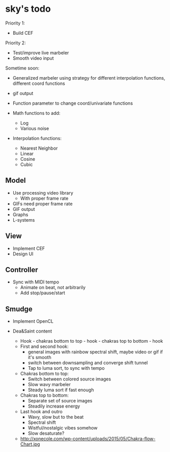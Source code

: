 sky's todo
========
Priority 1:
+ Build CEF

Priority 2:
+ Test/improve live marbeler
+ Smooth video input

Sometime soon:
+ Generalized marbeler using strategy for different interpolation functions, different coord functions
+ gif output
+ Function parameter to change coord/univariate functions

+ Math functions to add:
  + Log
  + Various noise

+ Interpolation functions:
  + Nearest Neighbor
  + Linear
  + Cosine
  + Cubic
  
  
Model
-------
 + Use processing video library
   + With proper frame rate
 + GIFs need proper frame rate
 + GIF output
 + Graphs
 + L-systems
 
 
View
------
+ Implement CEF
+ Design UI


Controller
----------
+ Sync with MIDI tempo
	+ Animate on beat, not arbitrarily
	+ Add stop/pause/start


Smudge
------
+ Implement OpenCL


+ Dea&Saint content
  + Hook - chakras bottom to top - hook - chakras top to bottom - hook
  + First and second hook:
    + general images with rainbow spectral shift, maybe video or gif if it's smooth
    + switch between downsampling and converge shift tunnel
    + Tap to luma sort, to sync with tempo
  + Chakras bottom to top:
    + Switch between colored source images
    + Slow wavy marbeler
    + Steady luma sort if fast enough
  + Chakras top to bottom:
    + Separate set of source images
    + Steadily increase energy
  + Last hook and outro
    + Wavy, slow but to the beat
    + Spectral shift
    + Wistful/nostalgic vibes somehow
    + Slow desaturate?
  + http://xonecole.com/wp-content/uploads/2015/05/Chakra-flow-Chart.jpg
